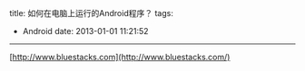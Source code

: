 title: 如何在电脑上运行的Android程序？
tags:
  - Android
date: 2013-01-01 11:21:52
---

[http://www.bluestacks.com](http://www.bluestacks.com/)